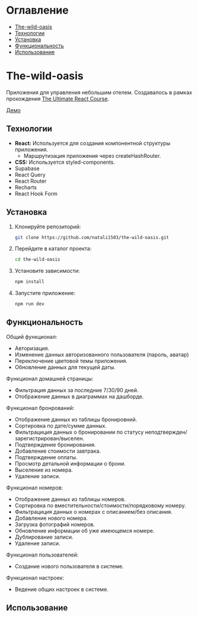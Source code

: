 # Оглавление

- [The-wild-oasis](#The-wild-oasis)
- [Технологии](#Технологии)
- [Установка](#Установка)
- [Функциональность](#Функциональность)
- [Использование](#Использование)

# The-wild-oasis

Приложения для управления небольшим отелем.
Создавалось в рамках прохождения [The Ultimate React Course](https://www.udemy.com/course/the-ultimate-react-course/).

[Демо](https://natali1503.github.io/the-wild-oasis/)

## Технологии

- **React:** Используется для создания компонентной структуры приложения.
  - Маршрутизация приложения через createHashRouter.
- **CSS:** Используется styled-components.
- Supabase
- React Query
- React Router
- Recharts
- React Hook Form

## Установка

1. Клонируйте репозиторий:

   ```bash
   git clone https://github.com/natali1503/the-wild-oasis.git
   ```

2. Перейдите в каталог проекта:

   ```bash
   cd the-wild-oasis
   ```

3. Установите зависимости:

   ```bash
   npm install
   ```

4. Запустите приложение:

   ```bash
   npm run dev
   ```

## Функциональность

Общий функционал:

- Авторизация.
- Изменение данных авторизованного пользователя (пароль, аватар)
- Переключение цветовой темы приложения.
- Обновление данных для текущей даты.

Функционал домашней страницы:

- Фильтрация данных за последние 7/30/90 дней.
- Отображение данных в диаграммах на дашборде.

Функционал бронрований:

- Отображение данных из таблицы бронировний.
- Сортировка по дате/сумме данных.
- Фильтрациция данных о бронировании по статусу неподтвержден/зарегистрирован/выселен.
- Подтверждение бронирования.
- Добавление стоимости завтрака.
- Подтверждение оплаты.
- Просмотр детальной информации о брони.
- Выселение из номера.
- Удаление записи.

Функционал номеров:

- Отображение данных из таблицы номеров.
- Сортировка по вместительности/стоимости/порядковому номеру.
- Фильтрациция данных о номерах с описанием/без описания.
- Добавление нового номера.
- Загрузка фотографий номеров.
- Обновление информации об уже имеющемся номере.
- Дублирование записи.
- Удаление записи.

Функционал пользователей:

- Создание нового пользователя в системе.

Функционал настроек:

- Ведение общих настроек в системе.

## Использование

